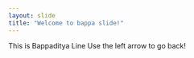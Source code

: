 ```yaml
---
layout: slide
title: "Welcome to bappa slide!"
---
```

This is Bappaditya Line
Use the left arrow to go back!